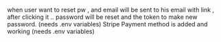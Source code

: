when user want to reset pw , and email will be sent to his email with link , after clicking it .. password will be reset and the token to make new password. (needs .env variables)
Stripe Payment method is added and working (needs .env variables)
